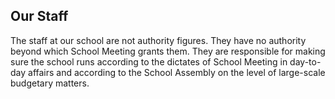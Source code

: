 Our Staff
---

The staff at our school are not authority figures. They have no authority
beyond which School Meeting grants them. They are responsible for making sure
the school runs according to the dictates of School Meeting in day-to-day
affairs and according to the School Assembly on the level of large-scale
budgetary matters. 



